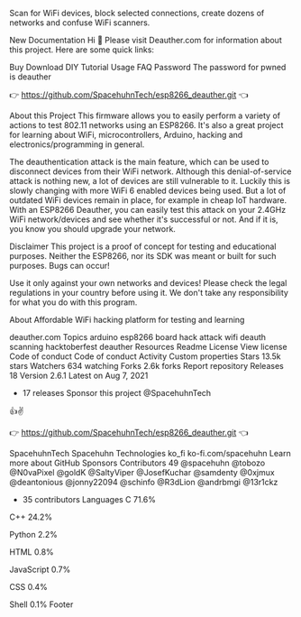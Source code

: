 Scan for WiFi devices, block selected connections, create dozens of networks and confuse WiFi scanners.

New Documentation
Hi 👋
Please visit Deauther.com for information about this project.
Here are some quick links:

Buy
Download
DIY Tutorial
Usage
FAQ
Password
The password for pwned is deauther

 👉  https://github.com/SpacehuhnTech/esp8266_deauther.git  👈

About this Project
This firmware allows you to easily perform a variety of actions to test 802.11 networks using an ESP8266. It's also a great project for learning about WiFi, microcontrollers, Arduino, hacking and electronics/programming in general.

The deauthentication attack is the main feature, which can be used to disconnect devices from their WiFi network.
Although this denial-of-service attack is nothing new, a lot of devices are still vulnerable to it. Luckily this is slowly changing with more WiFi 6 enabled devices being used. But a lot of outdated WiFi devices remain in place, for example in cheap IoT hardware. With an ESP8266 Deauther, you can easily test this attack on your 2.4GHz WiFi network/devices and see whether it's successful or not. And if it is, you know you should upgrade your network.

Disclaimer
This project is a proof of concept for testing and educational purposes.
Neither the ESP8266, nor its SDK was meant or built for such purposes. Bugs can occur!

Use it only against your own networks and devices!
Please check the legal regulations in your country before using it.
We don't take any responsibility for what you do with this program.

About
Affordable WiFi hacking platform for testing and learning

deauther.com
Topics
arduino esp8266 board hack attack wifi deauth scanning hacktoberfest deauther
Resources
 Readme
License
 View license
Code of conduct
 Code of conduct
 Activity
 Custom properties
Stars
 13.5k stars
Watchers
 634 watching
Forks
 2.6k forks
Report repository
Releases 18
Version 2.6.1
Latest
on Aug 7, 2021
+ 17 releases
Sponsor this project
@SpacehuhnTech

👍✌️

 👉  https://github.com/SpacehuhnTech/esp8266_deauther.git  👈

SpacehuhnTech Spacehuhn Technologies
ko_fi
ko-fi.com/spacehuhn
Learn more about GitHub Sponsors
Contributors
49
@spacehuhn
@tobozo
@N0vaPixel
@goldK
@SaltyViper
@JosefKuchar
@samdenty
@0xjmux
@deantonious
@jonny22094
@schinfo
@R3dLion
@andrbmgi
@13r1ckz
+ 35 contributors
Languages
C
71.6%
 
C++
24.2%
 
Python
2.2%
 
HTML
0.8%
 
JavaScript
0.7%
 
CSS
0.4%
 
Shell
0.1%
Footer
